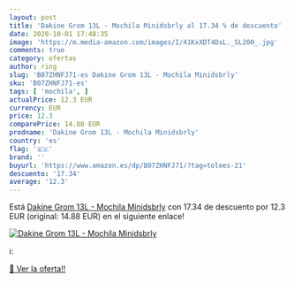 ```yaml
---
layout: post
title: 'Dakine Grom 13L - Mochila Minidsbrly al 17.34 % de descuento'
date: 2020-10-01 17:48:35
image: 'https://m.media-amazon.com/images/I/41KxXDT4DsL._SL200_.jpg'
comments: true
category: ofertas
author: ring
slug: 'B07ZHNFJ71-es Dakine Grom 13L - Mochila Minidsbrly'
sku: 'B07ZHNFJ71-es'
tags: [ 'mochila', ]
actualPrice: 12.3 EUR
currency: EUR
price: 12.3
comparePrice: 14.88 EUR
prodname: 'Dakine Grom 13L - Mochila Minidsbrly'
country: 'es'
flag: '🇪🇸'
brand: ''
buyurl: 'https://www.amazon.es/dp/B07ZHNFJ71/?tag=tolees-21'
descuento: '17.34'
average: '12.3'
---
```


Está [Dakine Grom 13L - Mochila Minidsbrly](https://www.amazon.es/dp/B07ZHNFJ71/?tag=tolees-21) con 17.34 de descuento por 12.3 EUR (original: 14.88 EUR) en el siguiente enlace!

[![Dakine Grom 13L - Mochila Minidsbrly](https://m.media-amazon.com/images/I/41KxXDT4DsL._SL200_.jpg)](https://www.amazon.es/dp/B07ZHNFJ71/?tag=tolees-21)

ℹ️:


[🛒 Ver la oferta!!](https://www.amazon.es/dp/B07ZHNFJ71/?tag=tolees-21)
